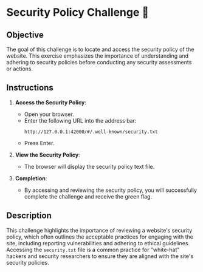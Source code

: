 # Security Policy Challenge 🔐

## Objective

The goal of this challenge is to locate and access the security policy of the website. This exercise emphasizes the importance of understanding and adhering to security policies before conducting any security assessments or actions.

## Instructions

1. **Access the Security Policy**:

   - Open your browser.
   - Enter the following URL into the address bar:
     ```plaintext
     http://127.0.0.1:42000/#/.well-known/security.txt
     ```
   - Press Enter.

2. **View the Security Policy**:

   - The browser will display the security policy text file.

3. **Completion**:
   - By accessing and reviewing the security policy, you will successfully complete the challenge and receive the green flag.

## Description

This challenge highlights the importance of reviewing a website's security policy, which often outlines the acceptable practices for engaging with the site, including reporting vulnerabilities and adhering to ethical guidelines. Accessing the `security.txt` file is a common practice for "white-hat" hackers and security researchers to ensure they are aligned with the site's security policies.
